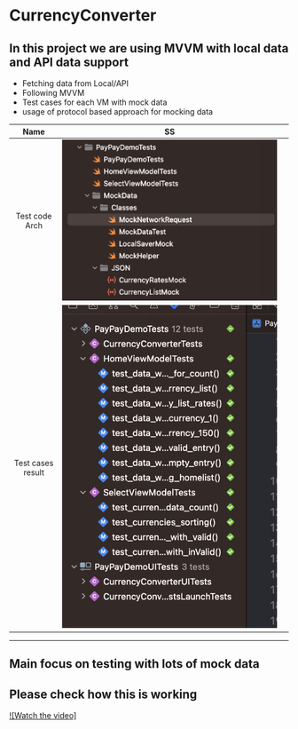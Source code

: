 # CurrencyConverter

## In this project we are using MVVM with local data and API data support

- Fetching data from Local/API
- Following MVVM
- Test cases for each VM with mock data
- usage of protocol based approach for mocking data

|    Name | SS   |     |
| :---:   | :---: | :---: |
| Test code Arch | ![Alt text](/images/Screenshot%202023-08-19%20at%201.28.57%20AM.png)
| Test cases result | ![Alt text](/images/Screenshot%202023-08-19%20at%201.28.42%20AM.png)

--- 

## Main focus on testing with lots of mock data

## Please check how this is working 

[![Watch the video]](/images/Simulator%20Screen%20Recording%20-%20iPhone%2014%20Pro%20-%202023-08-19%20at%2001.26.57.mp4)

